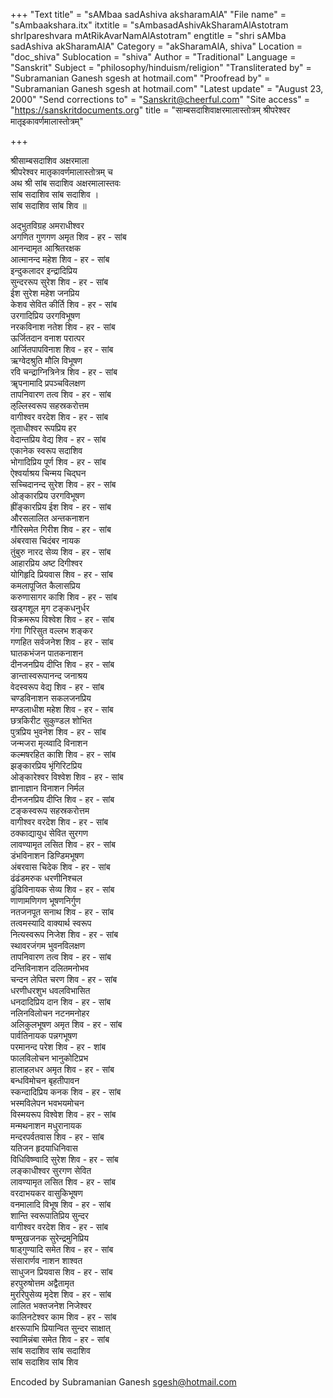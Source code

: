 +++
"Text title" = "sAMbaa sadAshiva aksharamAlA"
"File name" = "sAmbaakshara.itx"
itxtitle = "sAmbasadAshivAkSharamAlAstotram shrIpareshvara mAtRikAvarNamAlAstotram"
engtitle = "shri sAMba sadAshiva akSharamAlA"
Category = "akSharamAlA, shiva"
Location = "doc_shiva"
Sublocation = "shiva"
Author = "Traditional"
Language = "Sanskrit"
Subject = "philosophy/hinduism/religion"
"Transliterated by" = "Subramanian Ganesh sgesh at hotmail.com"
"Proofread by" = "Subramanian Ganesh sgesh at hotmail.com"
"Latest update" = "August 23, 2000"
"Send corrections to" = "Sanskrit@cheerful.com"
"Site access" = "https://sanskritdocuments.org"
title = "साम्बसदाशिवाक्षरमालास्तोत्रम् श्रीपरेश्वर मातृइकावर्णमालास्तोत्रम्"

+++
  
 श्रीसाम्बसदाशिव अक्षरमाला   
श्रीपरेश्वर मातृकावर्णमालास्तोत्रम् च  
अथ श्री सांब सदाशिव अक्षरमालास्तवः  
सांब सदाशिव सांब सदाशिव ।  
सांब सदाशिव सांब शिव ॥  
  
अद्भुतविग्रह अमराधीश्वर  
अगणित गुणगण अमृत शिव - हर - सांब  
आनन्दामृत आश्रितरक्षक  
आत्मानन्द महेश शिव - हर - सांब  
इन्दुकलादर इन्द्रादिप्रिय  
सुन्दररूप सुरेश शिव - हर - सांब  
ईश सुरेश महेश जनप्रिय  
केशव सेवित कीर्ति शिव - हर - सांब  
उरगादिप्रिय उरगविभूषण  
नरकविनाश नतेश शिव - हर - सांब  
ऊर्जितदान वनाश परात्पर  
आर्जितपापविनाश शिव - हर - सांब  
ऋग्वेदश्रुति मौलि विभूषण  
रवि चन्द्राग्नित्रिनेत्र शिव - हर - सांब  
ॠपनामादि प्रपञ्चविलक्षण  
तापनिवारण तत्व शिव - हर - सांब  
ऌल्लिस्वरूप सहस्रकरोत्तम  
वागीश्वर वरदेश शिव - हर - सांब  
ॡताधीश्वर रूपप्रिय हर  
वेदान्तप्रिय वेद्य शिव - हर - सांब  
एकानेक स्वरूप सदाशिव  
भोगादिप्रिय पूर्ण शिव - हर - सांब  
ऐश्वर्याश्रय चिन्मय चिद्घन  
सच्चिदानन्द सुरेश शिव - हर - सांब  
ओङ्कारप्रिय उरगविभूषण  
ह्रींङ्कारप्रिय ईश शिव - हर - सांब  
औरसलालित अन्तकनाशन  
गौरिसमेत गिरीश शिव - हर - सांब  
अंबरवास चिदंबर नायक  
तुंबुरु नारद सेव्य शिव - हर - सांब  
आहारप्रिय अष्ट दिगीश्वर  
योगिहृदि प्रियवास शिव - हर - सांब  
कमलापूजित कैलासप्रिय  
करुणासागर काशि शिव - हर - सांब  
खड्गशूल मृग टङ्कधनुर्धर  
विक्रमरूप विश्वेश शिव - हर - सांब  
गंगा गिरिसुत वल्लभ शङ्कर  
गणहित सर्वजनेश शिव - हर - सांब  
घातकभंजन पातकनाशन  
दीनजनप्रिय दीप्ति शिव - हर - सांब  
ङान्तास्वरूपानन्द जनाश्रय  
वेदस्वरूप वेद्य शिव - हर - सांब  
चण्डविनाशन सकलजनप्रिय  
मण्डलाधीश महेश शिव - हर - सांब  
छत्रकिरीट सुकुण्डल शोभित  
पुत्रप्रिय भुवनेश शिव - हर - सांब  
जन्मजरा मृत्य्वादि विनाशन  
कल्मषरहित काशि शिव - हर - सांब  
झङ्कारप्रिय भृंगिरिटप्रिय  
ओङ्कारेश्वर विश्वेश शिव - हर - सांब  
ज्ञानाज्ञान विनाशन निर्मल  
दीनजनप्रिय दीप्ति शिव - हर - सांब  
टङ्कस्वरूप सहस्रकरोत्तम  
वागीश्वर वरदेश शिव - हर - सांब  
ठक्काद्यायुध सेवित सुरगण  
लावण्यामृत लसित शिव - हर - सांब  
डंभविनाशन डिण्डिमभूषण  
अंबरवास चिदेक शिव - हर - सांब  
ढंढंडमरुक धरणीनिश्चल  
ढुंढिविनायक सेव्य शिव - हर - सांब  
णाणामणिगण भूषणनिर्गुण  
नतजनपूत सनाथ शिव - हर - सांब  
तत्वमस्यादि वाक्यार्थ स्वरूप  
नित्यस्वरूप निजेश शिव - हर - सांब  
स्थावरजंगम भुवनविलक्षण  
तापनिवारण तत्व शिव - हर - सांब  
दन्तिविनाशन दलितमनोभव  
चन्दन लेपित चरण शिव - हर - सांब  
धरणीधरशुभ धवलविभासित  
धनदादिप्रिय दान शिव - हर - सांब  
नलिनविलोचन नटनमनोहर  
अलिकुलभूषण अमृत शिव - हर - सांब  
पार्वतिनायक पन्नगभूषण  
परमानन्द परेश शिव - हर - शांब  
फालविलोचन भानुकोटिप्रभ  
हालाहलधर अमृत शिव - हर - सांब  
बन्धविमोचन बृहतीपावन  
स्कन्दादिप्रिय कनक शिव - हर - सांब  
भस्मविलेपन भवभयमोचन  
विस्मयरूप विश्वेश शिव - हर - सांब  
मन्मथनाशन मधुरानायक  
मन्दरपर्वतवास शिव - हर - सांब  
यतिजन हृदयाधिनिवास  
विधिविष्ण्वादि सुरेश शिव - हर - सांब  
लङ्काधीश्वर सुरगण सेवित  
लावण्यामृत लसित शिव - हर - सांब  
वरदाभयकर वासुकिभूषण  
वनमालादि विभूष शिव - हर - सांब  
शान्ति स्वरूपातिप्रिय सुन्दर  
वागीश्वर वरदेश शिव - हर - सांब  
षण्मुखजनक सुरेन्द्रमुनिप्रिय  
षाड्गुण्यादि समेत शिव - हर - सांब  
संसारार्णव नाशन शाश्वत  
साधुजन प्रियवास शिव - हर - सांब  
हरपुरुषोत्तम अद्वैतामृत  
मुररिपुसेव्य मृदेश शिव - हर - सांब  
लालित भक्तजनेश निजेश्वर  
कालिनटेश्वर काम शिव - हर - सांब  
क्षररूपाभि प्रियान्वित सुन्दर साक्षात्  
स्वामिन्नंबा समेत शिव - हर - सांब  
सांब सदाशिव सांब सदाशिव  
सांब सदाशिव सांब शिव  
  
  
Encoded by Subramanian Ganesh sgesh@hotmail.com  
  
